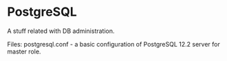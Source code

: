 # PostgreSQL
A stuff related with DB administration. 

Files: 
postgresql.conf - a basic configuration of PostgreSQL 12.2 server for master role. 
